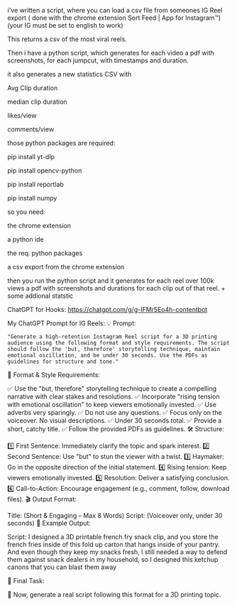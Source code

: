 i've written a script, where you can load a csv file from someones IG Reel export  ( done with the chrome extension Sort Feed | App for Instagram™) (your IG must be set to english to work)



This returns a csv of the most viral reels.



Then i have a python script, which generates for each video a pdf with screenshots, for each jumpcut, with timestamps and duration.



it also generates a new statistics CSV with

Avg Clip duration 

median clip duration

likes/view

comments/view





those python packages are required:

pip install yt-dlp

pip install opencv-python

pip install reportlab

pip install numpy



so you need:

the chrome extension

a python ide

the req. python packages

a csv export from the chrome extension



then you run the python script and it generates for each reel over 100k views a pdf with screenshots and durations for each clip out of that reel. + some addional statstic



ChatGPT for Hooks:
https://chatgpt.com/g/g-IFMr5Eo4h-contentbot

My ChatGPT Prompt for IG Reels:
💡 Prompt:

    "Generate a high-retention Instagram Reel script for a 3D printing audience using the following format and style requirements. The script should follow the 'but, therefore' storytelling technique, maintain emotional oscillation, and be under 30 seconds. Use the PDFs as guidelines for structure and tone."

🎯 Format & Style Requirements:

✅ Use the "but, therefore" storytelling technique to create a compelling narrative with clear stakes and resolutions.
✅ Incorporate "rising tension with emotional oscillation" to keep viewers emotionally invested.
✅ Use adverbs very sparingly.
✅ Do not use any questions.
✅ Focus only on the voiceover. No visual descriptions.
✅ Under 30 seconds total.
✅ Provide a short, catchy title.
✅ Follow the provided PDFs as guidelines.
🛠️ Structure:

1️⃣ First Sentence: Immediately clarify the topic and spark interest.
2️⃣ Second Sentence: Use "but" to stun the viewer with a twist.
3️⃣ Haymaker: Go in the opposite direction of the initial statement.
4️⃣ Rising tension: Keep viewers emotionally invested.
5️⃣ Resolution: Deliver a satisfying conclusion.
6️⃣ Call-to-Action: Encourage engagement (e.g., comment, follow, download files).
🎬 Output Format:

Title: (Short & Engaging – Max 8 Words)
Script: (Voiceover only, under 30 seconds)
📌 Example Output:

Script:
I designed a 3D printable french fry snack clip, and you store the french fries inside of this fold up carton that
hangs inside of your pantry. And even though they keep my snacks fresh, I still needed a way to defend them
against snack dealers in my household, so I designed this ketchup canons that you can blast them away

🚀 Final Task:

💬 Now, generate a real script following this format for a 3D printing topic.

